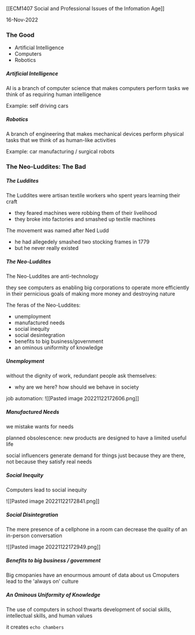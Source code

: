 [[ECM1407 Social and Professional Issues of the Infomation Age]]

16-Nov-2022


### The Good

- Artificial Intelligence
- Computers
- Robotics

##### Artificial Intelligence

AI is a branch of computer science that makes computers perform tasks we think of as requiring human intelligence

Example: self driving cars

##### Robotics

A branch of engineering that makes mechanical devices perform physical tasks that we think of as human-like activities

Example: car manufacturing / surgical robots


### The Neo-Luddites: The Bad

##### The Luddites

The Luddites were artisan textile workers who spent years learning their craft

- they feared machines were robbing them of their livelihood
- they broke into factories and smashed up textile machines

The movement was named after Ned Ludd

- he had allegedely smashed two stocking frames in 1779
- but he never really existed


##### The Neo-Luddites

The Neo-Luddites are anti-technology

they see computers as enabling big corporations to operate more efficiently in their pernicious goals of making more money and destroying nature

The feras of the Neo-Luddites:
- unemployment
- manufactured needs
- social inequity
- social desintegration
- benefits to big business/government
- an ominous uniformity of knowledge

##### Unemployment

without the dignity of work, redundant people ask themselves:
- why are we here? how should we behave in society

job automation:
![[Pasted image 20221122172606.png]]


##### Manufactured Needs

we mistake wants for needs

planned obsolescence: new products are designed to have a limited useful life

social influencers generate demand for things just because they are there, not because they satisfy real needs


##### Social Inequity

Computers lead to social inequity

![[Pasted image 20221122172841.png]]


##### Social Disintegration

The mere presence of a cellphone in a room can decrease the quality of an in-person conversation

![[Pasted image 20221122172949.png]]


##### Benefits to big business / government

Big cmopanies have an enourmous amount of data about us
Cmoputers lead to the 'always on' culture


##### An Ominous Uniformity of Knowledge

The use of computers in school thwarts development of social skills, intellectual skills, and human values

it creates `echo chambers` 

